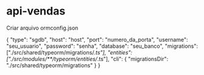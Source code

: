 # api-vendas

Criar arquivo ormconfig.json

{
  "type": "sgdb",
  "host": "host",
  "port": "numero_da_porta",
  "username": "seu_usuario",
  "password": "senha",
  "database": "seu_banco",
  "migrations": ["./src/shared/typeorm/migrations/*.ts"],
  "entities": ["./src/modules/**/typeorm/entities/*.ts"],
  "cli": {
    "migrationsDir": "./src/shared/typeorm/migrations"
  }
}
